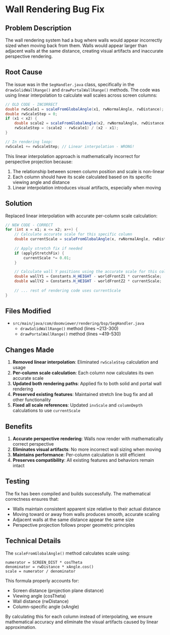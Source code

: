 # Wall Rendering Bug Fix

## Problem Description
The wall rendering system had a bug where walls would appear incorrectly sized when moving back from them. Walls would appear larger than adjacent walls at the same distance, creating visual artifacts and inaccurate perspective rendering.

## Root Cause
The issue was in the `SegHandler.java` class, specifically in the `drawSolidWallRange()` and `drawPortalWallRange()` methods. The code was using linear interpolation to calculate wall scales across screen columns:

```java
// OLD CODE - INCORRECT
double rwScale1 = scaleFromGlobalAngle(x1, rwNormalAngle, rwDistance);
double rwScaleStep = 0;
if (x1 < x2) {
    double scale2 = scaleFromGlobalAngle(x2, rwNormalAngle, rwDistance);
    rwScaleStep = (scale2 - rwScale1) / (x2 - x1);
}

// In rendering loop:
rwScale1 += rwScaleStep; // Linear interpolation - WRONG!
```

This linear interpolation approach is mathematically incorrect for perspective projection because:
1. The relationship between screen column position and scale is non-linear
2. Each column should have its scale calculated based on its specific viewing angle and distance
3. Linear interpolation introduces visual artifacts, especially when moving

## Solution
Replaced linear interpolation with accurate per-column scale calculation:

```java
// NEW CODE - CORRECT
for (int x = x1; x <= x2; x++) {
    // Calculate accurate scale for this specific column
    double currentScale = scaleFromGlobalAngle(x, rwNormalAngle, rwDistance);
    
    // Apply stretch fix if needed
    if (applyStretchFix) {
        currentScale *= 0.01;
    }

    // Calculate wall Y positions using the accurate scale for this column
    double wallY1 = Constants.H_HEIGHT - worldFrontZ1 * currentScale;
    double wallY2 = Constants.H_HEIGHT - worldFrontZ2 * currentScale;
    
    // ... rest of rendering code uses currentScale
}
```

## Files Modified
- `src/main/java/com/doomviewer/rendering/bsp/SegHandler.java`
  - `drawSolidWallRange()` method (lines ~213-300)
  - `drawPortalWallRange()` method (lines ~419-530)

## Changes Made
1. **Removed linear interpolation**: Eliminated `rwScaleStep` calculation and usage
2. **Per-column scale calculation**: Each column now calculates its own accurate scale
3. **Updated both rendering paths**: Applied fix to both solid and portal wall rendering
4. **Preserved existing features**: Maintained stretch line bug fix and all other functionality
5. **Fixed all scale references**: Updated `invScale` and `columnDepth` calculations to use `currentScale`

## Benefits
1. **Accurate perspective rendering**: Walls now render with mathematically correct perspective
2. **Eliminates visual artifacts**: No more incorrect wall sizing when moving
3. **Maintains performance**: Per-column calculation is still efficient
4. **Preserves compatibility**: All existing features and behaviors remain intact

## Testing
The fix has been compiled and builds successfully. The mathematical correctness ensures that:
- Walls maintain consistent apparent size relative to their actual distance
- Moving toward or away from walls produces smooth, accurate scaling
- Adjacent walls at the same distance appear the same size
- Perspective projection follows proper geometric principles

## Technical Details
The `scaleFromGlobalAngle()` method calculates scale using:
```
numerator = SCREEN_DIST * cosTheta
denominator = rwDistance * xAngle.cos()
scale = numerator / denominator
```

This formula properly accounts for:
- Screen distance (projection plane distance)
- Viewing angle (cosTheta)
- Wall distance (rwDistance)  
- Column-specific angle (xAngle)

By calculating this for each column instead of interpolating, we ensure mathematical accuracy and eliminate the visual artifacts caused by linear approximation.